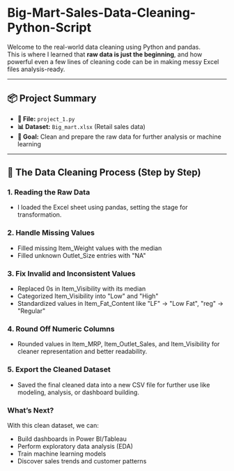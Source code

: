 # Big-Mart-Sales-Data-Cleaning-Python-Script


Welcome to the real-world data cleaning using Python and pandas.  
This is where I learned that **raw data is just the beginning**, and how powerful even a few lines of cleaning code can be in making messy Excel files analysis-ready.

---

## 📦 Project Summary

- **📁 File:** `project_1.py`  
- **📊 Dataset:** `Big_mart.xlsx` (Retail sales data)  
- **🎯 Goal:** Clean and prepare the raw data for further analysis or machine learning  

---

## 🧠 The Data Cleaning Process (Step by Step)

###  1. Reading the Raw Data

- I loaded the Excel sheet using pandas, setting the stage for transformation.
  

###  2. Handle Missing Values
- Filled missing Item_Weight values with the median
- Filled unknown Outlet_Size entries with "NA"
  

###  3. Fix Invalid and Inconsistent Values
- Replaced 0s in Item_Visibility with its median
- Categorized Item_Visibility into "Low" and "High"
- Standardized values in Item_Fat_Content like "LF" → "Low Fat", "reg" → "Regular"
  

###  4. Round Off Numeric Columns
- Rounded values in Item_MRP, Item_Outlet_Sales, and Item_Visibility for cleaner representation and better readability.


###  5. Export the Cleaned Dataset
- Saved the final cleaned data into a new CSV file for further use like modeling, analysis, or dashboard building.

### What’s Next?
With this clean dataset, we can:
- Build dashboards in Power BI/Tableau 
- Perform exploratory data analysis (EDA) 
- Train machine learning models 
- Discover sales trends and customer patterns 

